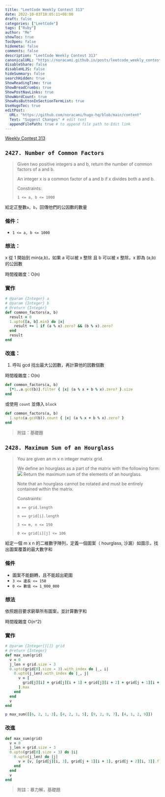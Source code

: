 ```yaml
---
title: "LeetCode Weekly Contest 313"
date: 2022-10-03T18:05:11+08:00
draft: false
categories: ["LeetCode"]
tags: ["Ruby"]
author: "Me"
showToc: true
TocOpen: false
hidemeta: false
comments: false
description: "LeetCode Weekly Contest 313"
canonicalURL: "https://noracami.github.io/posts/leetcode_weekly_contest_313"
disableShare: false
disableHLJS: false
hideSummary: false
searchHidden: true
ShowReadingTime: true
ShowBreadCrumbs: true
ShowPostNavLinks: true
ShowWordCount: true
ShowRssButtonInSectionTermList: true
UseHugoToc: true
editPost:
  URL: "https://github.com/noracami/hugo-hq/blob/main/content"
  Text: "Suggest Changes" # edit text
  appendFilePath: true # to append file path to Edit link
---
```


[Weekly Contest 313](https://leetcode.com/contest/weekly-contest-313/)

## `2427. Number of Common Factors`

> Given two positive integers a and b, return the number of common factors of a and b.
>
> An integer x is a common factor of a and b if x divides both a and b.
>
> Constraints:
>
> `1 <= a, b <= 1000`

給定正整數`a, b`，回傳他們的公因數的數量

### 條件：

- `1 <= a, b <= 1000`

### 想法：

x 從 1 開始到 min(a,b)，如果 a 可以被 x 整除 且 b 可以被 x 整除，x 即為 (a,b) 的公因數

時間複雜度：O(n)

### 實作

```ruby
# @param {Integer} a
# @param {Integer} b
# @return {Integer}
def common_factors(a, b)
  result = 0
  1.upto([a, b].min) do |x|
    result += 1 if (a % x).zero? && (b % x).zero?
  end
  result
end
```

### 改進：

1. 呼叫 gcd 找出最大公因數，再計算他的因數個數

時間複雜度：O(n)

```ruby
def common_factors(a, b)
  [*1..a.gcd(b)].filter { |x| (a % x + b % x).zero? }.size
end
```

或使用 `count` 並傳入 `block`

```ruby
def common_factors(a, b)
  1.upto(a.gcd(b)).count { |x| (a % x + b % x).zero? }
end
```

> 附註：基礎題

## `2428. Maximum Sum of an Hourglass`

> You are given an m x n integer matrix grid.
>
> We define an hourglass as a part of the matrix with the following form:
> ![](https://assets.leetcode.com/uploads/2022/08/21/img.jpg)
> Return the maximum sum of the elements of an hourglass.
>
> Note that an hourglass cannot be rotated and must be entirely contained within the matrix.
>
> Constraints:
>
> `m == grid.length`
>
> `n == grid[i].length`
>
> `3 <= m, n <= 150`
>
> `0 <= grid[i][j] <= 106`

給定一個 m x n 的二維數字陣列，定義一個圖案（ hourglass, 沙漏）如圖示，找出圖案覆蓋的最大數字和

### 條件

- 圖案不能翻轉，且不能超出範圍
- `3 <= 邊長 <= 150`
- `0 <= 數值 <= 1_000_000`

### 想法

依照題目要求窮舉所有圖案，並計算數字和

時間複雜度 O(n^2)

### 實作

```ruby
# @param {Integer[][]} grid
# @return {Integer}
def max_sum(grid)
  v = 0
  j_len = grid.size - 3
  0.upto(grid[0].size - 3).with_index do |_, i|
    0.upto(j_len).with_index do |_, j|
      v = [
        grid[j][i] + grid[j][i + 1] + grid[j][i + 2] + grid[j + 1][i + 1] + grid[j + 2][i] + grid[j + 2][i + 1] + grid[j + 2][i + 2], v
      ].max
    end
  end
  v
end

p max_sum([[6, 2, 1, 3], [4, 2, 1, 5], [9, 2, 8, 7], [4, 1, 2, 9]])
```

### 改進

```ruby
def max_sum(grid)
  v = 0
  j_len = grid.size - 3
  0.upto(grid[0].size - 3) do |i|
    0.upto(j_len) do |j|
      v = [v, [grid[j][i, 3], grid[j + 1][i + 1], grid[j + 2][i, 3]].flatten.sum].max
    end
  end
  v
end
```

> 附註：暴力解，基礎題
